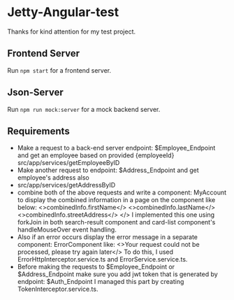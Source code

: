 # Jetty-Angular-test
Thanks for kind attention for my test project.

## Frontend Server
Run `npm start` for a frontend server.

## Json-Server
Run `npm run mock:server` for a mock backend server.

## Requirements
- Make a request to a back-end server endpoint: $Employee_Endpoint and get an employee based on provided {employeeId}
  src/app/services/getEmployeeByID
- Make another request to endpoint: $Address_Endpoint and get employee's address also
- src/app/services/getAddressByID
 - combine both of the above requests and write a component: MyAccount to display the combined information in a page on the component like below:
   <combinedInfo>
   <>combinedInfo.firstName</>
   <>combinedInfo.lastName</>
   <>combinedInfo.streetAddress</>
   </>
I implemented this one using forkJoin in both search-result component and card-list component's handleMouseOver event handling.
- Also if an error occurs display the error message in a separate component: ErrorComponent like:
 <>Your request could not be processed, please try again later</>
To do this, I used ErrorHttpInterceptor.service.ts and ErrorService.service.ts.
- Before making the requests to $Employee_Endpoint or $Address_Endpoint make sure you add jwt token that is 
generated by endpoint: $Auth_Endpoint
I managed this part by creating TokenInterceptor.service.ts.
